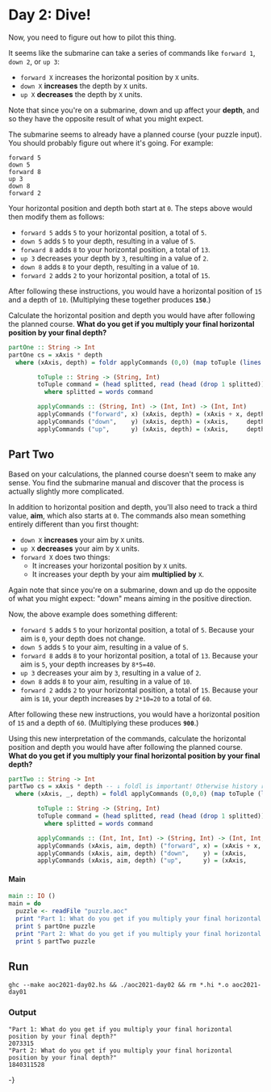 # Day 2: Dive!

Now, you need to figure out how to pilot this thing.

It seems like the submarine can take a series of commands like `forward 1`, 
`down 2`, or `up 3`:

- `forward X` increases the horizontal position by `X` units.
- `down X` **increases** the depth by `X` units.
- `up X` **decreases** the depth by `X` units.

Note that since you're on a submarine, down and up affect your **depth**, and
so they have the opposite result of what you might expect.

The submarine seems to already have a planned course (your puzzle input). You
should probably figure out where it's going. For example:

```
forward 5
down 5
forward 8
up 3
down 8
forward 2
```

Your horizontal position and depth both start at `0`. The steps above would
then modify them as follows:

- `forward 5` adds `5` to your horizontal position, a total of `5`.
- `down 5` adds `5` to your depth, resulting in a value of `5`.
- `forward 8` adds `8` to your horizontal position, a total of `13`.
- `up 3` decreases your depth by `3`, resulting in a value of `2`.
- `down 8` adds `8` to your depth, resulting in a value of `10`.
- `forward 2` adds `2` to your horizontal position, a total of `15`.

After following these instructions, you would have a horizontal position of
`15` and a depth of `10`. (Multiplying these together produces **`150`**.)

Calculate the horizontal position and depth you would have after following the
planned course.  **What do you get if you multiply your final horizontal
position by your final depth?**

```haskell
partOne :: String -> Int
partOne cs = xAxis * depth
  where (xAxis, depth) = foldr applyCommands (0,0) (map toTuple (lines cs))

        toTuple :: String -> (String, Int)
        toTuple command = (head splitted, read (head (drop 1 splitted)) :: Int)
          where splitted = words command

        applyCommands :: (String, Int) -> (Int, Int) -> (Int, Int)
        applyCommands ("forward", x) (xAxis, depth) = (xAxis + x, depth)
        applyCommands ("down",    y) (xAxis, depth) = (xAxis,     depth + y)
        applyCommands ("up",      y) (xAxis, depth) = (xAxis,     depth - y)
```

## Part Two

Based on your calculations, the planned course doesn't seem to make any sense.
You find the submarine manual and discover that the process is actually
slightly more complicated.

In addition to horizontal position and depth, you'll also need to track a third
value, **aim**, which also starts at `0`. The commands also mean something entirely
different than you first thought:

- `down X` **increases** your aim by `X` units.
- `up X` **decreases** your aim by `X` units.
- `forward X` does two things:
    - It increases your horizontal position by `X` units.
    - It increases your depth by your aim **multiplied by** `X`.

Again note that since you're on a submarine, down and up do the opposite of
what you might expect: "down" means aiming in the positive direction.

Now, the above example does something different:

- `forward 5` adds `5` to your horizontal position, a total of `5`. Because
  your aim is `0`, your depth does not change.
- `down 5` adds `5` to your aim, resulting in a value of `5`.
- `forward 8` adds `8` to your horizontal position, a total of `13`. Because
  your aim is `5`, your depth increases by `8*5=40`.
- `up 3` decreases your aim by `3`, resulting in a value of `2`.
- `down 8` adds `8` to your aim, resulting in a value of `10`.
- `forward 2` adds `2` to your horizontal position, a total of `15`. Because
  your aim is `10`, your depth increases by `2*10=20` to a total of `60`.

After following these new instructions, you would have a horizontal position of
`15` and a depth of `60`. (Multiplying these produces **`900`**.)

Using this new interpretation of the commands, calculate the horizontal
position and depth you would have after following the planned course. **What do
you get if you multiply your final horizontal position by your final depth?**

```haskell
partTwo :: String -> Int
partTwo cs = xAxis * depth -- ↓ foldl is important! Otherwise history reversed
  where (xAxis, _, depth) = foldl applyCommands (0,0,0) (map toTuple (lines cs))

        toTuple :: String -> (String, Int)
        toTuple command = (head splitted, read (head (drop 1 splitted)) :: Int)
          where splitted = words command

        applyCommands :: (Int, Int, Int) -> (String, Int) -> (Int, Int, Int)
        applyCommands (xAxis, aim, depth) ("forward", x) = (xAxis + x, aim,     depth + x * aim)
        applyCommands (xAxis, aim, depth) ("down",    y) = (xAxis,     aim + y, depth)
        applyCommands (xAxis, aim, depth) ("up",      y) = (xAxis,     aim - y, depth)
```

#### Main

```haskell
main :: IO ()
main = do
  puzzle <- readFile "puzzle.aoc"
  print "Part 1: What do you get if you multiply your final horizontal position by your final depth?"
  print $ partOne puzzle
  print "Part 2: What do you get if you multiply your final horizontal position by your final depth?"
  print $ partTwo puzzle
```

## Run

```
ghc --make aoc2021-day02.hs && ./aoc2021-day02 && rm *.hi *.o aoc2021-day01
```

### Output
```
"Part 1: What do you get if you multiply your final horizontal position by your final depth?"
2073315
"Part 2: What do you get if you multiply your final horizontal position by your final depth?"
1840311528
```
-}
